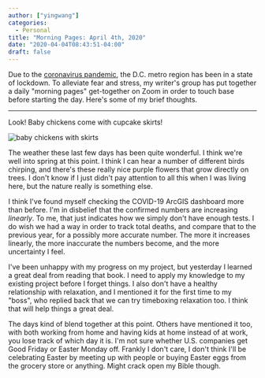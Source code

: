 ```yaml
---
author: ["yingwang"]
categories:
  - Personal
title: "Morning Pages: April 4th, 2020"
date: "2020-04-04T08:43:51-04:00"
draft: false
---
```


Due to the [coronavirus
pandemic](https://en.wikipedia.org/wiki/2019-20_coronavirus_pandemic), the D.C.
metro region has been in a state of lockdown. To alleviate fear and stress, my
writer's group has put together a daily "morning pages" get-together on Zoom in
order to touch base before starting the day. Here's some of my brief thoughts.

__________

Look! Baby chickens come with cupcake skirts!

![baby chickens with skirts](/img/posts/2020/04/04/morning_pages.jpg)

The weather these last few days has been quite wonderful. I think we're well
into spring at this point. I think I can hear a number of different birds
chirping, and there's these really nice purple flowers that grow directly on
trees. I don't know if I just didn't pay attention to all this when I was living
here, but the nature really is something else.

I think I've found myself checking the COVID-19 ArcGIS dashboard more than
before. I'm in disbelief that the confirmed numbers are increasing *linearly*.
To me, that just indicates how we simply don't have enough tests. I do wish we
had a way in order to track total deaths, and compare that to the previous year,
for a possibly more accurate number. The more it increases linearly, the more
inaccurate the numbers become, and the more uncertainty I feel.

I've been unhappy with my progress on my project, but yesterday I learned a
great deal from reading that book. I need to apply my knowledge to my existing
project before I forget things. I also don't have a healthy relationship with
relaxation, and I mentioned it for the first time to my "boss", who replied back
that we can try timeboxing relaxation too. I think that will help things a great
deal.

The days kind of blend together at this point. Others have mentioned it too,
with both working from home and having kids at home instead of at work, you lose
track of which day it is. I'm not sure whether U.S. companies get Good Friday or
Easter Monday off. Frankly I don't care, I don't think I'll be celebrating
Easter by meeting up with people or buying Easter eggs from the grocery store or
anything. Might crack open my Bible though.
